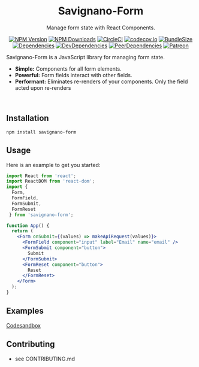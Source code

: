 <h1 align="center">Savignano-Form</h1>

<div align="center">

Manage form state with React Components.

[![NPM Version](https://img.shields.io/npm/v/savignano-form.svg?style=flat)](https://www.npmjs.com/package/savignano-form)
[![NPM Downloads](https://img.shields.io/npm/dm/savignano-form.svg?style=flat)](https://npmcharts.com/compare/savignano-form?minimal=true)
[![CircleCI](https://img.shields.io/circleci/build/github/PaulSavignano/savignano-form/master.svg)](https://circleci.com/gh/PaulSavignano/savignano-form/tree/master)
[![codecov.io](https://codecov.io/gh/PaulSavignano/savignano-form/branch/master/graph/badge.svg)](https://codecov.io/gh/PaulSavignano/savignano-form)
[![BundleSize](https://img.shields.io/bundlephobia/minzip/savignano-form.svg)](https://bundlephobia.com/result?p=savignano-form)
[![Dependencies](https://david-dm.org/PaulSavignano/savignano-form/master/status.svg)](https://david-dm.org/PaulSavignano/savignano-form/master)
[![DevDependencies](https://david-dm.org/PaulSavignano/savignano-form/master/dev-status.svg)](https://david-dm.org/PaulSavignano/savignano-form/master?type=dev)
[![PeerDependencies](https://david-dm.org/PaulSavignano/savignano-form/master/peer-status.svg)](https://david-dm.org/PaulSavignano/savignano-form/master?type=peer)
[![Patreon](https://img.shields.io/badge/patreon-support%20the%20author-blue.svg)](https://www.patreon.com/PaulSavignano)

</div>

Savignano-Form is a JavaScript library for managing form state.

* **Simple:** Components for all form elements.
* **Powerful:** Form fields interact with other fields.
* **Performant:** Eliminates re-renders of your components.  Only the field acted upon re-renders
<br />

## Installation
```
npm install savignano-form
```

## Usage
Here is an example to get you started:

```jsx
import React from 'react';
import ReactDOM from 'react-dom';
import {
  Form,
  FormField,
  FormSubmit,
  FormReset
 } from 'savignano-form';

function App() {
  return (
    <Form onSubmit={(values) => makeApiRequest(values)}>
      <FormField component="input" label="Email" name="email" />
      <FormSubmit component="button">
        Submit
      </FormSubmit>
      <FormReset component="button">
        Reset
      </FormReset>
    </Form>
  );
}
```

## Examples
[Codesandbox](https://codesandbox.io/s/savignano-form-m0yvx?fontsize=14)

## Contributing
- see CONTRIBUTING.md

